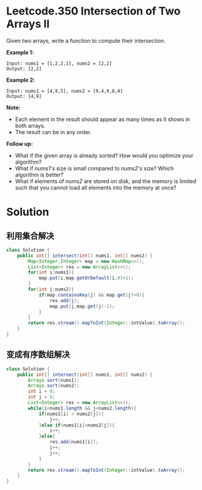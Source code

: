 # Leetcode.350 Intersection of Two Arrays II

Given two arrays, write a function to compute their intersection.

**Example 1:**

```
Input: nums1 = [1,2,2,1], nums2 = [2,2]
Output: [2,2]
```

**Example 2:**

```
Input: nums1 = [4,9,5], nums2 = [9,4,9,8,4]
Output: [4,9]
```

**Note:**

- Each element in the result should appear as many times as it shows in both arrays.
- The result can be in any order.

**Follow up:**

- What if the given array is already sorted? How would you optimize your algorithm?
- What if *nums1*'s size is small compared to *nums2*'s size? Which algorithm is better?
- What if elements of *nums2* are stored on disk, and the memory is limited such that you cannot load all elements into the memory at once?

# Solution

## 利用集合解决

```java
class Solution {
    public int[] intersect(int[] nums1, int[] nums2) {
        Map<Integer,Integer> map = new HashMap<>();
        List<Integer> res = new ArrayList<>();
        for(int i:nums1){
            map.put(i,map.getOrDefault(i,0)+1);
        }
        for(int j:nums2){
            if(map.containsKey(j) && map.get(j)>0){
                res.add(j);
                map.put(j,map.get(j)-1);
            }
        }
        return res.stream().mapToInt(Integer::intValue).toArray();
    }
}
```

## 变成有序数组解决

```java
class Solution {
    public int[] intersect(int[] nums1, int[] nums2) {
        Arrays.sort(nums1);
        Arrays.sort(nums2);
        int i = 0;
        int j = 0;
        List<Integer> res = new ArrayList<>();
        while(i<nums1.length && j<nums2.length){
            if(nums1[i] > nums2[j]){
                j++;
            }else if(nums1[i]<nums2[j]){
                i++;
            }else{
                res.add(nums1[i]);
                i++;
                j++;
            }
        }
        return res.stream().mapToInt(Integer::intValue).toArray();
    }
}
```

